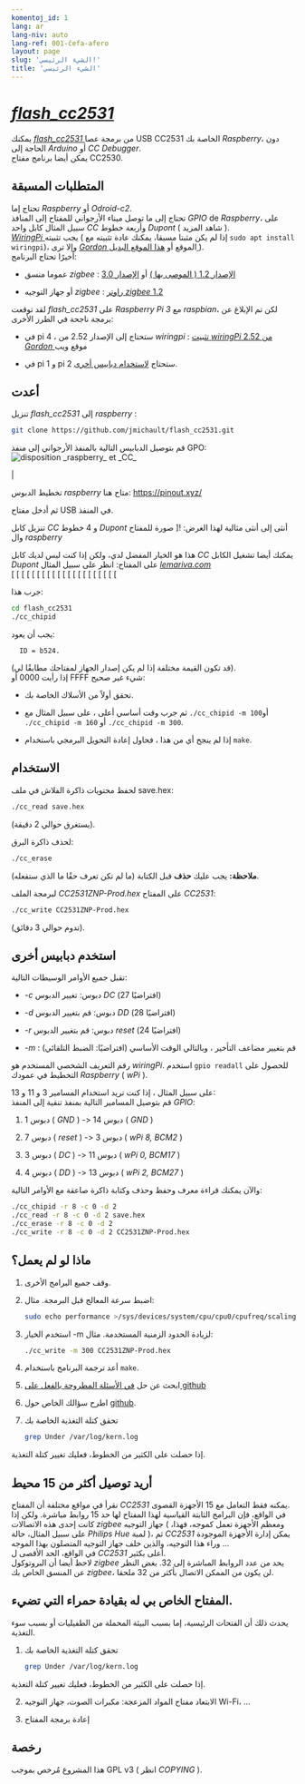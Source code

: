 ```yaml
---
komentoj_id: 1
lang: ar
lang-niv: auto
lang-ref: 001-ĉefa-afero
layout: page
slug: 'الشيء الرئيسي!'
title: 'الشيء الرئيسي'
---
```


# [ _flash\_cc2531_ ](https://github.com/jmichault/flash_cc2531)
يمكنك  [  _flash\_cc2531_  ](https://github.com/jmichault/flash_cc2531)  من برمجة عصا USB CC2531 الخاصة بك  _Raspberry_، دون الحاجة إلى  _Arduino_  أو  _CC Debugger_.  
 يمكن أيضا برنامج مفتاح CC2530.  

## المتطلبات المسبقة
تحتاج إما _Raspberry_ أو _Odroid-c2_.  
تحتاج إلى ما توصل ميناء الأرجواني للمفتاح إلى المنافذ  _GPIO_  de  _Raspberry_، على سبيل المثال كابل واحد  _CC_  وأربعة خطوط  _Dupont_  ( شاهد المزيد ).    
 [  _WiringPi_  ](http://wiringpi.com/)  يجب تثبيته  \( إذا لم يكن مثبتا مسبقا، يمكنك عادة تثبيته مع  `sudo apt install wiringpi`)، وإلا ترى  [  _Gordon_  ](http://wiringpi.com/)  الموقع أو  [ هذا الموقع البديل ](https://github.com/WiringPi/WiringPi)  \).   
أخيرًا تحتاج البرنامج:

* عموما منسق  _zigbee_ :  [  الإصدار 1.2  ( الموصى بها )](https://github.com/Koenkk/Z-Stack-firmware/raw/master/coordinator/Z-Stack_Home_1.2/bin/default/)  أو  [ الإصدار 3.0 ](https://github.com/Koenkk/Z-Stack-firmware/tree/master/coordinator/Z-Stack_3.0.x/bin) 


* أو جهاز التوجيه _zigbee_ : [راوتر _zigbee_ 1.2](https://github.com/Koenkk/Z-Stack-firmware/tree/master/router/CC2531/bin)



لقد توقعت _flash\_cc2531_ على _Raspberry Pi 3_ مع _raspbian_، لكن تم الإبلاغ عن برمجة ناجحة في الطرز الأخرى:

 * في pi 4 ، ستحتاج إلى الإصدار 2.52 من _wiringpi_ :  [تثبيت _wiringPi_ 2.52 من _Gordon_ ](http://wiringpi.com/wiringpi-updated-to-2-52-for-the-raspberry-pi-4b/)موقع ويب


 * في pi 1 و pi 2 ستحتاج [لاستخدام دبابيس أخرى](#uzi_aliajn_pinglojn).



## أعدت

تنزيل _flash\_cc2531_ إلى _raspberry_ :
```bash
git clone https://github.com/jmichault/flash_cc2531.git
```

قم بتوصيل الدبابيس التالية بالمنفذ الأرجواني إلى منفذ GPO:
![](/public/raspberry-cc.png "disposition _raspberry_ et _CC_") 

|  

تخطيط الدبوس _raspberry_ متاح هنا: <https://pinout.xyz/>


ثم أدخل مفتاح USB في المنفذ.  

تنزيل كابل  _CC_  و 4 خطوط  _Dupont_  أنثى إلى أنثى مثالية لهذا الغرض: 
 ![ صورة للمفتاح وال  _raspberry_  
 
 هذا هو الخيار المفضل لدي، ولكن إذا كنت ليس لديك كابل  _CC_  يمكنك أيضا تشغيل الكابل  _Dupont_  على المفتاح: انظر على سبيل المثال  [  _lemariva.com_  ](https://lemariva.com/blog/2019/08/zigbee-flashing-cc2531-using-raspberry-pi-without-cc-debugger)  
  [   [   [   [   [   [   [   [   [   [   [   [   [   [   [   [   [   [   [   [   [   [  ](https://notenoughtech.com/home-automation/flashing-cc2531-without-cc-debugger )         


جرب هذا:
```bash
cd flash_cc2531
./cc_chipid
```
يجب أن يعود:
```
  ID = b524.
```
(قد تكون القيمة مختلفة إذا لم يكن إصدار الجهاز لمفتاحك مطابقًا لي).  
إذا رأيت 0000 أو FFFF شيء غير صحيح: 

 * تحقق أولاً من الأسلاك الخاصة بك.


 * ثم جرب وقت أساسي أعلى ، على سبيل المثال مع `./cc_chipid -m 100`أو `./cc_chipid -m 160` أو `./cc_chipid -m 300`.


 * إذا لم ينجح أي من هذا ، فحاول إعادة التحويل البرمجي باستخدام `make`.



## الاستخدام
لحفظ محتويات ذاكرة الفلاش في ملف save.hex:
```bash
./cc_read save.hex
```
(يستغرق حوالي 2 دقيقة).  

لحذف ذاكرة البرق: 
```bash
./cc_erase
```
**ملاحظة:** يجب عليك **حذف** قبل الكتابة (ما لم تكن تعرف حقًا ما الذي ستفعله).

لبرمجة الملف _CC2531ZNP-Prod.hex_ على المفتاح _CC2531_:
```bash
./cc_write CC2531ZNP-Prod.hex
```
(تدوم حوالي 3 دقائق).

<a id="uzi_aliajn_pinglojn"></a>

## استخدم دبابيس أخرى

تقبل جميع الأوامر الوسيطات التالية:

 * _-c_ دبوس: تغيير الدبوس _DC_ (افتراضيًا 27)


 * _-d_ دبوس: قم بتغيير الدبوس _DD_ (افتراضيًا 28)


 * _-r_ دبوس: قم بتغيير الدبوس _reset_ (افتراضيًا 24)


 * _-m_ : قم بتغيير مضاعف التأخير ، وبالتالي الوقت الأساسي (افتراضيًا: الضبط التلقائي)



رقم التعريف الشخصي المستخدم هو _wiringPi_. استخدم `gpio readall` للحصول على التخطيط في عمودك _Raspberry_ ( _wPi_ ).

على سبيل المثال ، إذا كنت تريد استخدام المسامير 3 و 11 و 13:  
قم بتوصيل المسامير التالية بمنفذ تنقية إلى المنفذ  _GPIO_: 

 1. دبوس 1 ( _GND_ ) -> دبوس 14 ( _GND_ )


 2. دبوس 7 ( _reset_ ) -> دبوس 3 ( _wPi 8, BCM2_ )


 3. دبوس 3 ( _DC_ ) -> دبوس 11 ( _wPi 0, BCM17_ )


 4. دبوس 4 ( _DD_ ) -> دبوس 13 ( _wPi 2, BCM27_ )



والآن يمكنك قراءة معرف وحفظ وحذف وكتابة ذاكرة صاعقة مع الأوامر التالية:
```bash
./cc_chipid -r 8 -c 0 -d 2
./cc_read -r 8 -c 0 -d 2 save.hex
./cc_erase -r 8 -c 0 -d 2
./cc_write -r 8 -c 0 -d 2 CC2531ZNP-Prod.hex
```

## ماذا لو لم يعمل؟

1. وقف جميع البرامج الأخرى.


2. اضبط سرعة المعالج قبل البرمجة. مثال:



   ```bash
   sudo echo performance >/sys/devices/system/cpu/cpu0/cpufreq/scaling_governor
   ```
3. استخدم الخيار -m لزيادة الحدود الزمنية المستخدمة. مثال:



   ```bash
   ./cc_write -m 300 CC2531ZNP-Prod.hex
   ```
4. أعد ترجمة البرنامج باستخدام `make`.



5. ابحث عن حل [في الأسئلة المطروحة بالفعل على github](https://github.com/jmichault/flash_cc2531/issues?q=is%3Aissue)



6. اطرح سؤالك الخاص حول [github](https://github.com/jmichault/flash_cc2531/issues/new/choose).



7. تحقق كتلة التغذية الخاصة بك 


    
   ```bash
   grep Under /var/log/kern.log
   ```
إذا حصلت على الكثير من الخطوط، فعليك تغيير كتلة التغذية.  

## أريد توصيل أكثر من 15 محيط
نقرأ في مواقع مختلفة أن المفتاح  _CC2531_  يمكنه فقط التعامل مع 15 الأجهزة القصوى.    
 في الواقع، فإن البرامج الثابتة القياسية لهذا المفتاح لها حد 15 روابط مباشرة. ولكن إذا كانت إحدى هذه الاتصالات  _zigbee_  جهاز التوجيه  ( ومعظم الأجهزة تعمل كموجه، فهذا، على سبيل المثال، حالة  _Philips Hue_  لمبة )، ثم  _CC2531_  يمكن إدارة الأجهزة الموجودة وراء هذا التوجيه، والذين خلف جهاز التوجيه المتصلون بهذا الموجه ...   
في الواقع، الحد الأقصى ل _CC2531_ أعلى بكثير.   
لاحظ أيضا أن البروتوكول  _zigbee_  يحد من عدد الروابط المباشرة إلى 32. بغض النظر عن المنسق الخاص بك  _zigbee_، لن يكون من الممكن الاتصال بأكثر من 32 ملحقا.  

## المفتاح الخاص بي له بقيادة حمراء التي تضيء.
يحدث ذلك أن الفتحات الرئيسية، إما بسبب البيئة المحملة من الطفيليات أو بسبب سوء التغذية.  

1. تحقق كتلة التغذية الخاصة بك 


    
   ```bash
   grep Under /var/log/kern.log
   ```
إذا حصلت على الكثير من الخطوط، فعليك تغيير كتلة التغذية.  

2. الابتعاد مفتاح المواد المزعجة: مكبرات الصوت، جهاز التوجيه Wi-Fi، ...



3. إعادة برمجة المفتاح


 


## رخصة

هذا المشروع مُرخص بموجب GPL v3 ( انظر _COPYING_ ).
